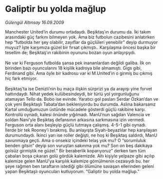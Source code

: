 # Galiptir bu yolda mağlup

*Gülengül Altınsay 16.09.2009*

<div class="taraf_structure_2col_1zq">
<div class="margen_n">



 <p>Manchester United’in durumu ortadaydı. Beşiktaş’ın durumu da. İki takım arasındaki güç farkını bilmeyen yok. Ama biz futbolun cazibesini anlatırken hep “futbolda her şey olabilir, zayıflar da güçlüleri yenebilir” deyip durmuyor muyuz? İşte karşımıza güzel bir fırsat çıkmıştı.. Karşılaşma öncesi başka bir tesellim de; Beşiktaş’ın rakibinin oyununu bozan oyun anlayışıydı. <br/><br/>Ne var ki Ferguson futbolda şansa pek inananlardan değildi galiba. İlk on birinden bazı oyuncularını 18 kişilik kadroya bile almamıştı. Gigs gibi, Ferdinand gibi. Ama öyle bir kadrosu var ki M.United’in o girmiş bu çıkmış hiç fark etmiyor. <br/><br/>Beşiktaş’ta ise Denizli’nin bu maça ilişkin sürprizi ya da arayışı yine forvet hattındaydı. Nihat yedek kulübesindeydi, bir türlü yol yorgunluğunu atamayan Tello da. Bobo ise evinde. Yaratıcı gol pasları Serdar Özkan’dan ve çok yeni Beşiktaşlı Tabata’dan bekleniyordu bu durumda. Aslına bakarsanız Kartal umduğumuzun üstünde mücadele gösterdi güçlü rakibine karşı. Kontrollü oynadı, kalesi önünde yığılmadı. ManU’nun sağdan Valencia ve soldan Nani’yle Beşiktaş defansının arkasına sarkmasına izin vermedi. Ferguson orta alanı beşleyip güçlü tutmaya çalışmış. 4-5-1 gibi oynadı. İlerde bir tek Rooney’i bırakmış. Bu anlayışta Siyah-beyazlılar hep karşılayan durumundaydı. İkinci yarı ise roller değişti, ne hoş ki Beşiktaş saldırdı, ManU savunmaya geçti. Ama o onsekiz içindeki telaş yok mu? O “sorumluluk benden gitsin” deyip son vuruştan sakınma yok mu? Son on beş dakikaya golsüz girmiştik ne güzel.” Bir beraberlik koparıyoruz” derken tam tüm çabaları boşa çıkaran golü gördük kalemizde. Altı kişiyle yelpaze gibi açılıp kalemize gelen ManU’ya karşılık kalemize gömülmenin cezasıydı bu. her şeye rağmen ben taraftarın istediği gibi ölümüne savaşan ellerinden geleni yapan Beşiktaşlı oyuncuları kutluyorum. “Galiptir bu yolda mağlup.”</p>
<br/>
<br/>
<br/>



<br/>


<div id="taraf_not">
</div>

</div>


</div>
